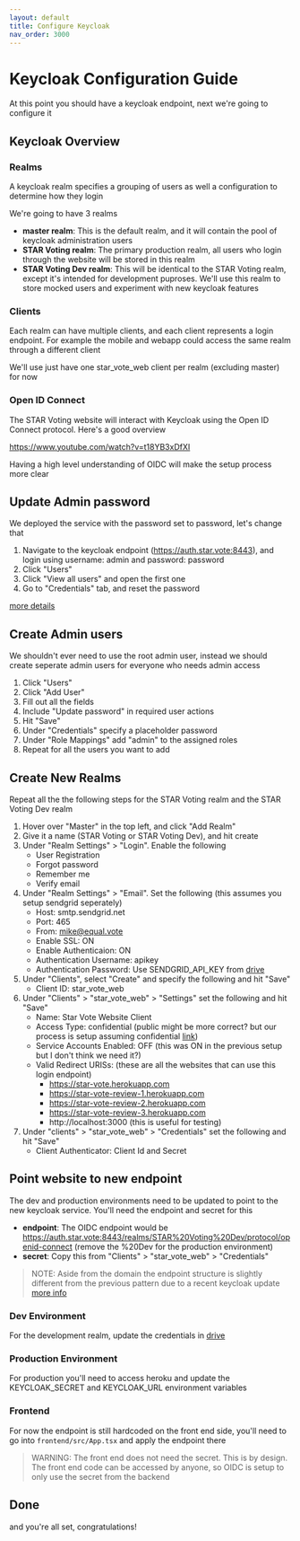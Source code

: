 ```yaml
---
layout: default
title: Configure Keycloak
nav_order: 3000
---
```


# Keycloak Configuration Guide

At this point you should have a keycloak endpoint, next we're going to configure it

## Keycloak Overview

### Realms

A keycloak realm specifies a grouping of users as well a configuration to determine how they login

We're going to have 3 realms

 * **master realm**: This is the default realm, and it will contain the pool of keycloak administration users
 * **STAR Voting realm**: The primary production realm, all users who login through the website will be stored in this realm
 * **STAR Voting Dev realm**: This will be identical to the STAR Voting realm, except it's intended for development puproses. We'll use this realm to store mocked users and experiment with new keycloak features

### Clients

Each realm can have multiple clients, and each client represents a login endpoint. For example the mobile and webapp could access the same realm through a different client

We'll use just have one star_vote_web client per realm (excluding master) for now

### Open ID Connect

The STAR Voting website will interact with Keycloak using the Open ID Connect protocol. Here's a good overview

https://www.youtube.com/watch?v=t18YB3xDfXI

Having a high level understanding of OIDC will make the setup process more clear

## Update Admin password

We deployed the service with the password set to password, let's change that

1. Navigate to the keycloak endpoint (https://auth.star.vote:8443), and login using username: admin and password: password
1. Click "Users"
1. Click "View all users" and open the first one
1. Go to "Credentials" tab, and reset the password

[more details](https://kb.vmware.com/s/article/88512)

## Create Admin users

We shouldn't ever need to use the root admin user, instead we should create seperate admin users for everyone who needs admin access

1. Click "Users"
1. Click "Add User" 
1. Fill out all the fields
1. Include "Update password" in required user actions
1. Hit "Save"
1. Under "Credentials" specify a placeholder password   
1. Under "Role Mappings" add "admin" to the assigned roles
1. Repeat for all the users you want to add

## Create New Realms

Repeat all the the following steps for the STAR Voting realm and the STAR Voting Dev realm

1. Hover over "Master" in the top left, and click "Add Realm"
1. Give it a name (STAR Voting or STAR Voting Dev), and hit create
1. Under "Realm Settings" > "Login". Enable the following
    * User Registration
    * Forgot password
    * Remember me
    * Verify email
1. Under "Realm Settings" > "Email". Set the following (this assumes you setup sendgrid seperately)
    * Host: smtp.sendgrid.net
    * Port: 465
    * From: mike@equal.vote
    * Enable SSL: ON
    * Enable Authenticaion: ON
    * Authentication Username: apikey
    * Authentication Password: Use SENDGRID_API_KEY from [drive](https://docs.google.com/document/d/1D4CJ9l6lnR39YYPUvw_HbeUVXNR-tAbNF6eT89oxEuk)
1. Under "Clients", select "Create" and specify the following and hit "Save"
    * Client ID: star_vote_web
1. Under "Clients" > "star_vote_web" > "Settings" set the following and hit "Save"
    * Name: Star Vote Website Client
    * Access Type: confidential (public might be more correct? but our process is setup assuming confidential [link](https://oauth.net/2/client-types/#:~:text=Confidential%20clients%20are%20applications%20that,or%20on%20a%20mobile%20device.))
    * Service Accounts Enabled: OFF (this was ON in the previous setup but I don't think we need it?)
    * Valid Redirect URISs: (these are all the websites that can use this login endpoint)
        * https://star-vote.herokuapp.com
        * https://star-vote-review-1.herokuapp.com
        * https://star-vote-review-2.herokuapp.com
        * https://star-vote-review-3.herokuapp.com
        * http://localhost:3000 (this is useful for testing)
1. Under "clients" > "star_vote_web" > "Credentials" set the following and hit "Save"
    * Client Authenticator: Client Id and Secret



## Point website to new endpoint

The dev and production environments need to be updated to point to the new keycloak service. You'll need the endpoint and secret for this

 * **endpoint**: The OIDC endpoint would be https://auth.star.vote:8443/realms/STAR%20Voting%20Dev/protocol/openid-connect (remove the %20Dev for the production environment)
 * **secret**: Copy this from "Clients" > "star_vote_web" > "Credentials" 

 > NOTE: Aside from the domain the endpoint structure is slightly different from the previous pattern due to a recent keycloak update [more info](https://stackoverflow.com/questions/48056418/keycloak-returns-404-not-found-page)

### Dev Environment
For the development realm, update the credentials in [drive](https://docs.google.com/document/d/1D4CJ9l6lnR39YYPUvw_HbeUVXNR-tAbNF6eT89oxEuk/edit#)

### Production Environment
For production you'll need to access heroku and update the KEYCLOAK_SECRET and KEYCLOAK_URL environment variables

### Frontend
For now the endpoint is still hardcoded on the front end side, you'll need to go into ``frontend/src/App.tsx`` and apply the endpoint there

> WARNING: The front end does not need the secret. This is by design. The front end code can be accessed by anyone, so OIDC is setup to only use the secret from the backend

## Done

and you're all set, congratulations!